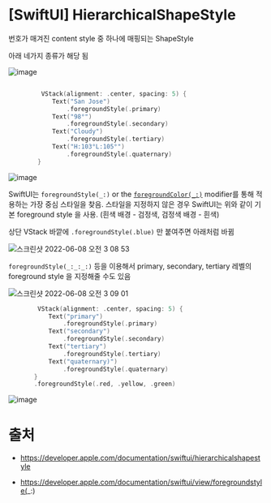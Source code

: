 # [SwiftUI] HierarchicalShapeStyle

번호가 매겨진 content style 중 하나에 매핑되는 ShapeStyle

아래 네가지 종류가 해당 됨

![image](https://user-images.githubusercontent.com/20410193/172452483-e3092946-fbaf-4071-859a-66b876f10207.png)

```swift

         VStack(alignment: .center, spacing: 5) {
            Text("San Jose")
                .foregroundStyle(.primary)
            Text("98°")
                .foregroundStyle(.secondary)
            Text("Cloudy")
                .foregroundStyle(.tertiary)
            Text("H:103°L:105°")
                .foregroundStyle(.quaternary)
        } 
```

![image](https://user-images.githubusercontent.com/20410193/172452877-b95dafa5-1817-4b7b-8630-a54ccfa8a19c.png)

SwiftUI는 `foregroundStyle(_:)` or the [`foregroundColor(_:)`](https://developer.apple.com/documentation/swiftui/view/foregroundcolor(_:)) modifier를 통해 적용하는 가장 중심 스타일을 찾음. 스타일을 지정하지 않은 경우 SwiftUI는 위와 같이 기본 foreground style 을 사용. (흰색 배경 - 검정색, 검정색 배경 - 흰색)

상단 VStack 바깥에 `.foregroundStyle(.blue)` 만 붙여주면 아래처럼 바뀜

![스크린샷 2022-06-08 오전 3 08 53](https://user-images.githubusercontent.com/20410193/172452642-bec695e8-c6c5-4895-bf33-eb3f7f4a28ac.png)

`foregroundStyle(_:_:_:)` 등을 이용해서  primary, secondary, tertiary 레벨의 foreground style 을 지정해줄 수도 있음

![스크린샷 2022-06-08 오전 3 09 01](https://user-images.githubusercontent.com/20410193/172452664-cc55def7-9967-4927-b2b9-7a0c6947a7a2.png)


 ```swift
         VStack(alignment: .center, spacing: 5) {
            Text("primary")
                .foregroundStyle(.primary)
            Text("secondary")
                .foregroundStyle(.secondary)
            Text("tertiary")
                .foregroundStyle(.tertiary)
            Text("quaternary)")
                .foregroundStyle(.quaternary)
        }
        .foregroundStyle(.red, .yellow, .green)      
```

![image](https://user-images.githubusercontent.com/20410193/172452904-66218e2b-a072-4142-8a7c-8f6bbe978abb.png)

# 출처

- https://developer.apple.com/documentation/swiftui/hierarchicalshapestyle

- https://developer.apple.com/documentation/swiftui/view/foregroundstyle(_:)
